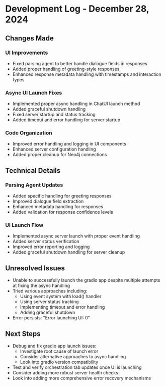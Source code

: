 # Development Log - December 28, 2024

## Changes Made

### UI Improvements
- Fixed parsing agent to better handle dialogue fields in responses
- Added proper handling of greeting-style responses
- Enhanced response metadata handling with timestamps and interaction types

### Async UI Launch Fixes
- Implemented proper async handling in ChatUI launch method
- Added graceful shutdown handling
- Fixed server startup and status tracking
- Added timeout and error handling for server startup

### Code Organization
- Improved error handling and logging in UI components
- Enhanced server configuration handling
- Added proper cleanup for Neo4j connections

## Technical Details

### Parsing Agent Updates
- Added specific handling for greeting responses
- Improved dialogue field extraction
- Enhanced metadata handling for responses
- Added validation for response confidence levels

### UI Launch Flow
- Implemented async server launch with proper event handling
- Added server status verification
- Improved error reporting and logging
- Added graceful shutdown handling for server cleanup

## Unresolved Issues
- Unable to successfully launch the gradio app despite multiple attempts at fixing the async handling
- Tried various approaches including:
  - Using event system with load() handler
  - Using server status tracking
  - Implementing timeout and error handling
  - Adding graceful shutdown
- Error persists: "Error launching UI: 0"

## Next Steps
- Debug and fix gradio app launch issues:
  - Investigate root cause of launch error
  - Consider alternative approaches to async handling
  - Look into gradio version compatibility
- Test and verify orchestration tab updates once UI is launching
- Consider adding more robust server health checks
- Look into adding more comprehensive error recovery mechanisms
